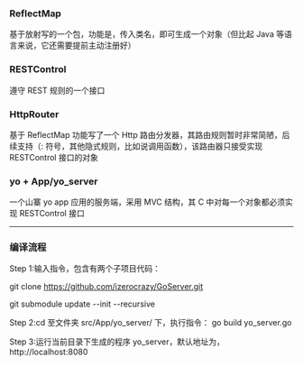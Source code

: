 ### ReflectMap
基于放射写的一个包，功能是，传入类名，即可生成一个对象（但比起 Java 等语言来说，它还需要提前主动注册好）

### RESTControl
遵守 REST 规则的一个接口

### HttpRouter
基于 ReflectMap 功能写了一个 Http 路由分发器，其路由规则暂时非常简陋，后续支持（: 符号，其他隐式规则，比如说调用函数），该路由器只接受实现 RESTControl 接口的对象

### yo + App/yo_server
一个山寨 yo app 应用的服务端，采用 MVC 结构，其 C 中对每一个对象都必须实现 RESTControl 接口

---------------
### 编译流程
Step 1:输入指令，包含有两个子项目代码：

git clone https://github.com/izerocrazy/GoServer.git

git submodule update --init --recursive

Step 2:cd 至文件夹 src/App/yo_server/ 下，执行指令：
go build yo_server.go

Step 3:运行当前目录下生成的程序 yo_server，默认地址为，http://localhost:8080
